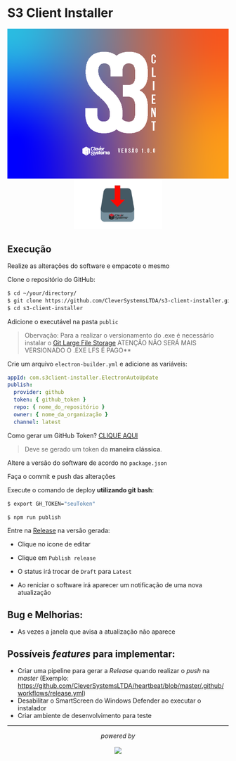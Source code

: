 # S3 Client Installer

<div align="center">
  <img src="/infra/images/splash.bmp" width="550" alt="capa">
</div>

<div align="center">
  <img src="/infra/images/capa.png" width="200" alt="install">
</div>

## Execução

Realize as alterações do software e empacote o mesmo

Clone o repositório do GitHub:

```bash
$ cd ~/your/directory/
$ git clone https://github.com/CleverSystemsLTDA/s3-client-installer.git
$ cd s3-client-installer
```

Adicione o executável na pasta `public`

> Obervação:
> Para a realizar o versionamento do .exe é necessário instalar o [Git Large File Storage](https://git-lfs.com/)
> ATENÇÃO NÃO SERÁ MAIS VERSIONADO O .EXE LFS É PAGO**

Crie um arquivo `electron-builder.yml` e adicione as variáveis:

```yml
appId: com.s3client-installer.ElectronAutoUpdate
publish:
  provider: github
  token: { github_token }
  repo: { nome_do_repositório }
  owner: { nome_da_organização }
  channel: latest
```

Como gerar um GitHub Token? [CLIQUE AQUI](https://docs.github.com/pt/authentication/keeping-your-account-and-data-secure/managing-your-personal-access-tokens)
>Deve se gerado um token da **maneira clássica**.

Altere a versão do software de acordo no `package.json`

Faça o commit e push das alterações

Execute o comando de deploy **utilizando git bash**:

```bash
$ export GH_TOKEN="seuToken"
```
```bash
$ npm run publish
```

Entre na [Release](https://github.com/CleverSystemsLTDA/s3-client-installer/releases) na versão gerada:

- Clique no icone de editar
- Clique em `Publish release`
- O status irá trocar de `Draft` para `Latest`

- Ao reniciar o software irá aparecer um notificação de uma nova atualização

## Bug e Melhorias:

- As vezes a janela que avisa a atualização não aparece

## Possíveis _features_ para implementar:

- Criar uma pipeline para gerar a _Release_ quando realizar o _push_ na _master_ (Exemplo: https://github.com/CleverSystemsLTDA/heartbeat/blob/master/.github/workflows/release.yml)
- Desabilitar o SmartScreen do Windows Defender ao executar o instalador
- Criar ambiente de desenvolvimento para teste

<hr/>
<p align="center"><i>powered by</i><br/><br/>
<a href="http://www.cleversystems.com.br/" target="_blank"><img width="250"src="https://cleversystems.com.br/wp-content/uploads/2021/01/site_logo.png"></a>
</p>
